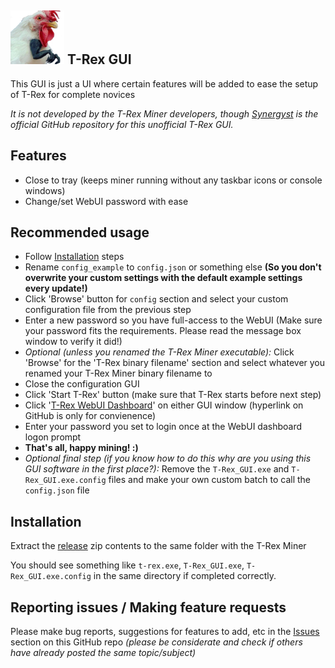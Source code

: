 ## <img src="T-Rex_GUI_Icon.png" width="86" alt="T-Rex GUI"> T-Rex GUI

This GUI is just a UI where certain features will be added to ease the setup of T-Rex for complete novices

*It is not developed by the T-Rex Miner developers, though [Synergyst](https://github.com/Synergyst/T-Rex-GUI) is the official GitHub repository for this unofficial T-Rex GUI.*

## Features

* Close to tray (keeps miner running without any taskbar icons or console windows)
* Change/set WebUI password with ease

## Recommended usage

* Follow [Installation](https://github.com/Synergyst/T-Rex-GUI#installation) steps
* Rename `config_example` to `config.json` or something else **(So you don't overwrite your custom settings with the default example settings every update!)**
* Click 'Browse' button for `config` section and select your custom configuration file from the previous step
* Enter a new password so you have full-access to the WebUI (Make sure your password fits the requirements. Please read the message box window to verify it did!)
* *Optional (unless you renamed the T-Rex Miner executable):* Click 'Browse' for the 'T-Rex binary filename' section and select whatever you renamed your T-Rex Miner binary filename to
* Close the configuration GUI
* Click 'Start T-Rex' button (make sure that T-Rex starts before next step)
* Click '[T-Rex WebUI Dashboard](http://127.0.0.1:4067)' on either GUI window (hyperlink on GitHub is only for convienence)
* Enter your password you set to login once at the WebUI dashboard logon prompt
* **That's all, happy mining! :)**
* *Optional final step (if you know how to do this why are you using this GUI software in the first place?):* Remove the `T-Rex_GUI.exe` and `T-Rex_GUI.exe.config` files and make your own custom batch to call the `config.json` file

## Installation

Extract the [release](https://github.com/Synergyst/T-Rex-GUI/releases) zip contents to the same folder with the T-Rex Miner

You should see something like `t-rex.exe`, `T-Rex_GUI.exe`, `T-Rex_GUI.exe.config` in the same directory if completed correctly.

## Reporting issues / Making feature requests

Please make bug reports, suggestions for features to add, etc in the [Issues](https://github.com/Synergyst/T-Rex-GUI/issues) section on this GitHub repo *(please be considerate and check if others have already posted the same topic/subject)*
